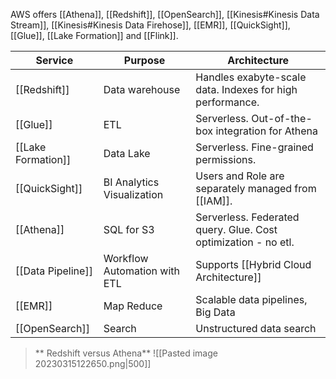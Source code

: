AWS offers [[Athena]], [[Redshift]], [[OpenSearch]], [[Kinesis#Kinesis Data Stream]], [[Kinesis#Kinesis Data Firehose]],  [[EMR]], [[QuickSight]], [[Glue]], [[Lake Formation]] and [[Flink]].


| Service         | Purpose                      | Architecture                                                   |
| ------------------ | ---------------------------- | -------------------------------------------------------------- |
| [[Redshift]]       | Data warehouse               | Handles exabyte-scale data. Indexes for high performance.      |
| [[Glue]]           | ETL                          | Serverless. Out-of-the-box integration for Athena              |
| [[Lake Formation]] | Data Lake                    | Serverless. Fine-grained permissions.                          |
| [[QuickSight]]     | BI Analytics Visualization   | Users and Role are separately managed from [[IAM]].            |
| [[Athena]]         | SQL for S3                   | Serverless. Federated query. Glue. Cost optimization - no etl. |
| [[Data Pipeline]]  | Workflow Automation with ETL | Supports [[Hybrid Cloud Architecture]]                         |
| [[EMR]]            | Map Reduce                   | Scalable data pipelines, Big Data                              |
| [[OpenSearch]]     | Search                       | Unstructured data search                                                               |

>** Redshift versus Athena**
![[Pasted image 20230315122650.png|500]]
